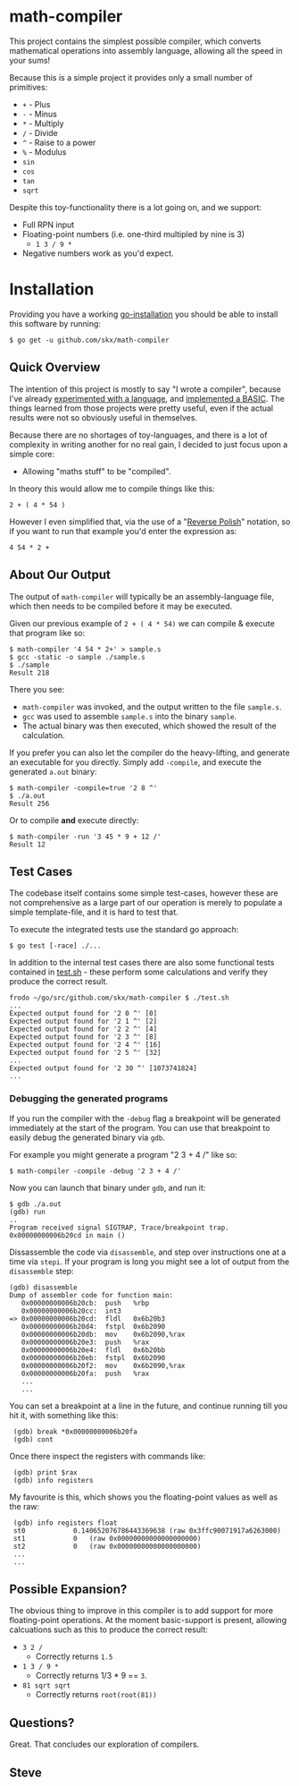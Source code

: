 # math-compiler

This project contains the simplest possible compiler, which converts mathematical operations into assembly language, allowing all the speed in your sums!

Because this is a simple project it provides only a small number of primitives:

* `+` - Plus
* `-` - Minus
* `*` - Multiply
* `/` - Divide
* `^` - Raise to a power
* `%` - Modulus
* `sin`
* `cos`
* `tan`
* `sqrt`

Despite this toy-functionality there is a lot going on, and we support:

* Full RPN input
* Floating-point numbers (i.e. one-third multipled by nine is 3)
   * `1 3 / 9 *`
* Negative numbers work as you'd expect.


# Installation


Providing you have a working [go-installation](https://golang.org/) you should be able to install this software by running:

    $ go get -u github.com/skx/math-compiler



## Quick Overview

The intention of this project is mostly to say "I wrote a compiler", because I've already [experimented with a language](https://github.com/skx/monkey/), and [implemented a BASIC](https://github.com/skx/gobasic/).  The things learned from those projects were pretty useful, even if the actual results were not so obviously useful in themselves.

Because there are no shortages of toy-languages, and there is a lot of complexity in writing another for no real gain, I decided to just focus upon a simple core:

* Allowing "maths stuff" to be "compiled".

In theory this would allow me to compile things like this:

    2 + ( 4 * 54 )

However I even simplified that, via the use of a "[Reverse Polish](https://en.wikipedia.org/wiki/Reverse_Polish_notation)" notation, so if you want to run that example you'd enter the expression as:

    4 54 * 2 +




## About Our Output

The output of `math-compiler` will typically be an assembly-language file, which then needs to be compiled before it may be executed.

Given our previous example of `2 + ( 4 * 54)` we can compile & execute that program like so:

    $ math-compiler '4 54 * 2+' > sample.s
    $ gcc -static -o sample ./sample.s
    $ ./sample
    Result 218

There you see:

* `math-compiler` was invoked, and the output written to the file `sample.s`.
* `gcc` was used to assemble `sample.s` into the binary `sample`.
* The actual binary was then executed, which showed the result of the calculation.

If you prefer you can also let the compiler do the heavy-lifting, and generate an executable for you directly.  Simply add `-compile`, and execute the generated `a.out` binary:

    $ math-compiler -compile=true '2 8 ^'
    $ ./a.out
    Result 256

Or to compile __and__ execute directly:

    $ math-compiler -run '3 45 * 9 + 12 /'
    Result 12


## Test Cases

The codebase itself contains some simple test-cases, however these are not comprehensive as a large part of our operation is merely to populate a simple template-file, and it is hard to test that.

To execute the integrated tests use the standard go approach:

    $ go test [-race] ./...

In addition to the internal test cases there are also some functional tests
contained in [test.sh](test.sh) - these perform some calculations and verify
they produce the correct result.

    frodo ~/go/src/github.com/skx/math-compiler $ ./test.sh
    ...
    Expected output found for '2 0 ^' [0]
    Expected output found for '2 1 ^' [2]
    Expected output found for '2 2 ^' [4]
    Expected output found for '2 3 ^' [8]
    Expected output found for '2 4 ^' [16]
    Expected output found for '2 5 ^' [32]
    ...
    Expected output found for '2 30 ^' [1073741824]
    ...




### Debugging the generated programs

If you run the compiler with the `-debug` flag a breakpoint will be generated
immediately at the start of the program.  You can use that breakpoint to easily
debug the generated binary via `gdb`.

For example you might generate a program "2 3 + 4 /" like so:

    $ math-compiler -compile -debug '2 3 + 4 /'

Now you can launch that binary under `gdb`, and run it:

    $ gdb ./a.out
    (gdb) run
    ..
    Program received signal SIGTRAP, Trace/breakpoint trap.
    0x00000000006b20cd in main ()

Dissassemble the code via `disassemble`, and step over instructions one at a time via `stepi`.  If your program is long you might see a lot of output from the `disassemble` step:

    (gdb) disassemble
    Dump of assembler code for function main:
       0x00000000006b20cb:	push   %rbp
       0x00000000006b20cc:	int3
    => 0x00000000006b20cd:	fldl   0x6b20b3
       0x00000000006b20d4:	fstpl  0x6b2090
       0x00000000006b20db:	mov    0x6b2090,%rax
       0x00000000006b20e3:	push   %rax
       0x00000000006b20e4:	fldl   0x6b20bb
       0x00000000006b20eb:	fstpl  0x6b2090
       0x00000000006b20f2:	mov    0x6b2090,%rax
       0x00000000006b20fa:	push   %rax
       ...
       ...

You can set a breakpoint at a line in the future, and continue running till
you hit it, with something like this:

     (gdb) break *0x00000000006b20fa
     (gdb) cont

Once there inspect the registers with commands like:

     (gdb) print $rax
     (gdb) info registers

My favourite is this, which shows you the floating-point values as well
as the raw:

     (gdb) info registers float
     st0            0.140652076786443369638	(raw 0x3ffc90071917a6263000)
     st1            0	(raw 0x00000000000000000000)
     st2            0	(raw 0x00000000000000000000)
     ...
     ...




## Possible Expansion?

The obvious thing to improve in this compiler is to add support for more floating-point operations.  At the moment basic-support is present, allowing calcuations such as this to produce the correct result:

* `3 2 /`
  * Correctly returns `1.5`
* `1 3 / 9 *`
  * Correctly returns 1/3 * 9 == `3`.
* `81 sqrt sqrt`
  * Correctly returns `root(root(81))`



## Questions?

Great.  That concludes our exploration of compilers.



Steve
--
